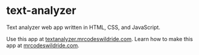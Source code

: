 # text-analyzer

Text analyzer web app written in HTML, CSS, and JavaScript.

Use this app at [textanalyzer.mrcodeswildride.com](https://textanalyzer.mrcodeswildride.com/).
Learn how to make this app at [mrcodeswildride.com](https://www.mrcodeswildride.com/).
